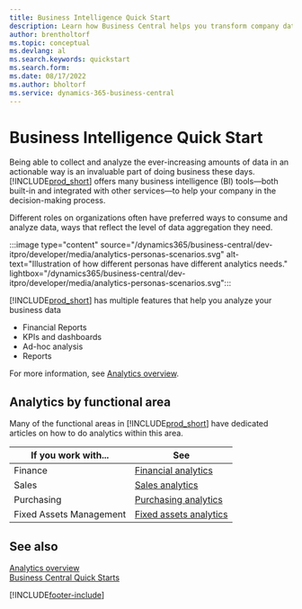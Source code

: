 ```yaml
---
title: Business Intelligence Quick Start
description: Learn how Business Central helps you transform company data into actionable insights using business intelligence reports and dashboards.
author: brentholtorf
ms.topic: conceptual
ms.devlang: al
ms.search.keywords: quickstart
ms.search.form: 
ms.date: 08/17/2022
ms.author: bholtorf
ms.service: dynamics-365-business-central
---
```


# Business Intelligence Quick Start

Being able to collect and analyze the ever-increasing amounts of data in an actionable way is an invaluable part of doing business these days. [!INCLUDE[prod_short](includes/prod_short.md)] offers many business intelligence (BI) tools&mdash;both built-in and integrated with other services&mdash;to help your company in the decision-making process.

Different roles on organizations often have preferred ways to consume and analyze data, ways that reflect the level of data aggregation they need.

:::image type="content" source="/dynamics365/business-central/dev-itpro/developer/media/analytics-personas-scenarios.svg" alt-text="Illustration of how different personas have different analytics needs." lightbox="/dynamics365/business-central/dev-itpro/developer/media/analytics-personas-scenarios.svg":::

[!INCLUDE[prod_short](includes/prod_short.md)] has multiple features that help you analyze your business data 

- Financial Reports
- KPIs and dashboards
- Ad-hoc analysis
- Reports

For more information, see [Analytics overview](reports-bi-reporting.md).

## Analytics by functional area

Many of the functional areas in [!INCLUDE[prod_short](includes/prod_short.md)] have dedicated articles on how to do analytics within this area.

| If you work with... | See |
| --- | --- |
| Finance | [Financial analytics](bi.md) |
| Sales | [Sales analytics](sales-analytics-overview.md) |
| Purchasing | [Purchasing analytics](purchasing-analytics-overview.md) |
| Fixed Assets Management | [Fixed assets analytics](fa-analytics-overview.md) |


## See also

[Analytics overview](reports-bi-reporting.md)   
[Business Central Quick Starts](quick-start-business-central.md)  

[!INCLUDE[footer-include](includes/footer-banner.md)]